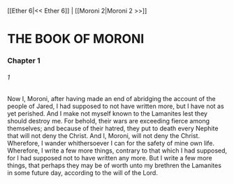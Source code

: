 [[Ether 6|<< Ether 6]]  |  [[Moroni 2|Moroni 2 >>]]

# THE BOOK OF MORONI
### Chapter 1
###### 1
Now I, Moroni, after having made an end of abridging the account of the people of Jared, I had supposed to not have written more, but I have not as yet perished. And I make not myself known to the Lamanites lest they should destroy me. For behold, their wars are exceeding fierce among themselves; and because of their hatred, they put to death every Nephite that will not deny the Christ. And I, Moroni, will not deny the Christ. Wherefore, I wander whithersoever I can for the safety of mine own life. Wherefore, I write a few more things, contrary to that which I had supposed, for I had supposed not to have written any more. But I write a few more things, that perhaps they may be of worth unto my brethren the Lamanites in some future day, according to the will of the Lord.